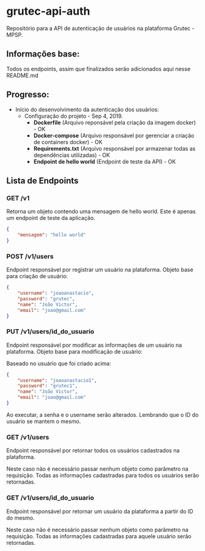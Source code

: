 # grutec-api-auth
Repositório para a API de autenticação de usuários na plataforma Grutec - MPSP.

## Informações base:
Todos os endpoints, assim que finalizados serão adicionados aqui nesse README.md

## Progresso:
* Início do desenvolvimento da autenticação dos usuários:
  * Configuração do projeto - Sep 4, 2019.
    * **Dockerfile** (Arquivo reponsável pela criação da imagem docker) - OK
    * **Docker-compose** (Arquivo responsável por gerenciar a criação de containers docker) - OK
    * **Requirements.txt** (Arquivo responsável por armazenar todas as dependências utilizadas) - OK
    * **Endpoint de hello world** (Endpoint de teste da API) - OK

## Lista de Endpoints

### GET /v1
Retorna um objeto contendo uma mensagem de hello world. Este é apenas um endpoint de teste da aplicação.

```json
{
    "mensagem": "hello world"
}
```

### POST /v1/users
Endpoint responsável por registrar um usuário na plataforma. Objeto base para criação de usuário:

```json
{
    "username": "joaoanastacio",
	"password": "grutec",
	"name": "João Victor",
	"email": "joao@gmail.com"
}
```

### PUT /v1/users/id_do_usuario
Endpoint responsável por modificar as informações de um usuário na plataforma. Objeto base para modificação de usuário:

Baseado no usuário que foi criado acima:

```json
{
    "username": "joaoanastacio1",
	"password": "grutec1",
	"name": "João Victor",
	"email": "joao@gmail.com"
}
```

Ao executar, a senha e o username serão alterados. Lembrando que o ID do usuário se mantem o mesmo.

### GET /v1/users

Endpoint responsável por retornar todos os usuários cadastrados na plataforma.

Neste caso não é necessário passar nenhum objeto como parâmetro na requisição. Todas as informações cadastradas para todos os usuários serão retornadas.

### GET /v1/users/id_do_usuario

Endpoint responsável por retornar um usuário da plataforma a partir do ID do mesmo.

Neste caso não é necessário passar nenhum objeto como parâmetro na requisição. Todas as informações cadastradas para aquele usuário serão retornadas.